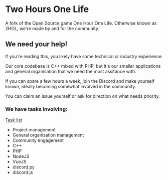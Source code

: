 # Two Hours One Life

A fork of the Open Source game One Hour One Life.
Otherwise known as 2HOL, we're made by and for the community.

## We need your help!
If you're reading this, you likely have some technical or industry experience.

Our core codebase is C++ mixed with PHP, but it's our smaller applications and general organisation that we need the most assitance with.

If you can spare a few hours a week, join the Discord and make yourself known, ideally becoming somewhat involved in the community.

You can claim an issue yourself or ask for direction on what needs priority.

### We have tasks involving:
 [Task list](https://github.com/orgs/twohoursonelife/projects/2/views/6)
- Project management
- General organisation management
- Community engagement
- C++
- PHP
- NodeJS
- VueJS
- discord.py
- discord.js
